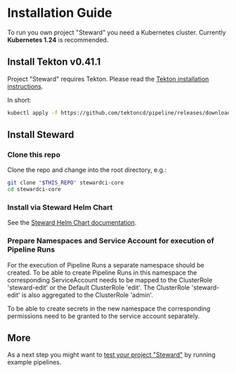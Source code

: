 # Installation Guide

To run you own project "Steward" you need a Kubernetes cluster.
Currently **Kubernetes 1.24** is recommended.

## Install Tekton v0.41.1

Project "Steward" requires Tekton. Please read the [Tekton installation instructions][tekton-install].

In short:

```bash
kubectl apply -f https://github.com/tektoncd/pipeline/releases/download/v0.41.1/release.yaml
```

## Install Steward

### Clone this repo

Clone the repo and change into the root directory, e.g.:

```bash
git clone "$THIS_REPO" stewardci-core
cd stewardci-core
```

### Install via Steward Helm Chart

See the [Steward Helm Chart documentation](../../charts/steward/README.md).

### Prepare Namespaces and Service Account for execution of Pipeline Runs

For the execution of Pipeline Runs a separate namespace should be created.
To be able to create Pipeline Runs in this namespace the corresponding ServiceAccount needs to be mapped to
the ClusterRole 'steward-edit' or the Default ClusterRole 'edit'. The ClusterRole 'steward-edit' is also
aggregated to the ClusterRole 'admin'.

To be able to create secrets in the new namespace the corresponding permissions need to
be granted to the service account separately.

## More

As a next step you might want to [test your project "Steward"](../examples/README.md) by running example pipelines.

[tekton-install]: https://github.com/tektoncd/pipeline/blob/master/docs/install.md
